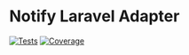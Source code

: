 # Notify Laravel Adapter

[![Tests](https://github.com/DEV1-Softworks/notify-laravel/actions/workflows/tests.yml/badge.svg)](https://github.com/DEV1-Softworks/notify-laravel/actions/workflows/tests.yml)
[![Coverage](https://img.shields.io/endpoint?url=https://gist.githubusercontent.com/RZEROSTERN/deda998a340f76be1e69cf7ff07dab0c/raw/notify-coverage.json)](#)